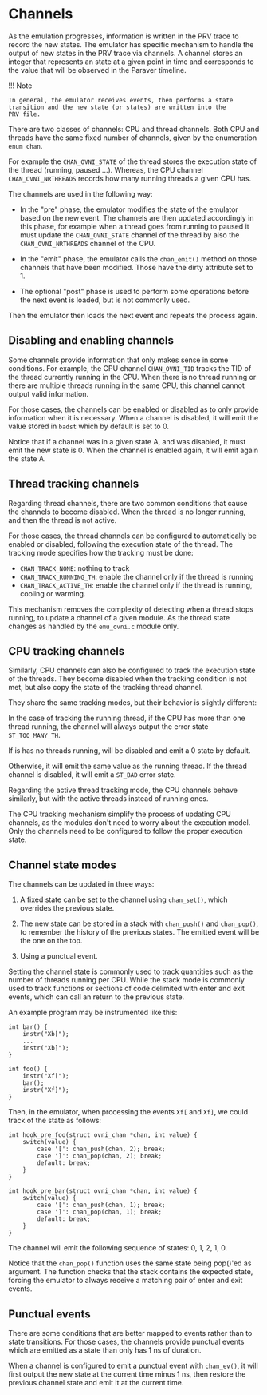 # Channels

As the emulation progresses, information is written in the PRV trace to
record the new states. The emulator has specific mechanism to handle the
output of new states in the PRV trace via channels. A channel stores an
integer that represents an state at a given point in time and
corresponds to the value that will be observed in the Paraver timeline.

!!! Note

	In general, the emulator receives events, then performs a state
	transition and the new state (or states) are written into the
	PRV file.

There are two classes of channels: CPU and thread channels. Both CPU and
threads have the same fixed number of channels, given by the enumeration
`enum chan`.

For example the `CHAN_OVNI_STATE` of the thread stores the execution
state of the thread (running, paused ...). Whereas, the CPU channel
`CHAN_OVNI_NRTHREADS` records how many running threads a given CPU has.

The channels are used in the following way:

- In the "pre" phase, the emulator modifies the state of the emulator
  based on the new event. The channels are then updated accordingly in
  this phase, for example when a thread goes from running to paused it
  must update the `CHAN_OVNI_STATE` channel of the thread by also the
  `CHAN_OVNI_NRTHREADS` channel of the CPU.

- In the "emit" phase, the emulator calls the `chan_emit()` method on
  those channels that have been modified. Those have the dirty attribute
  set to 1.

- The optional "post" phase is used to perform some operations before
  the next event is loaded, but is not commonly used.

Then the emulator then loads the next event and repeats the process
again.

## Disabling and enabling channels

Some channels provide information that only makes sense in some
conditions. For example, the CPU channel `CHAN_OVNI_TID` tracks the TID
of the thread currently running in the CPU. When there is no thread
running or there are multiple threads running in the same CPU, this
channel cannot output valid information.

For those cases, the channels can be enabled or disabled as to only
provide information when it is necessary. When a channel is disabled, it
will emit the value stored in `badst` which by default is set to 0.

Notice that if a channel was in a given state A, and was disabled, it
must emit the new state is 0. When the channel is enabled again, it will
emit again the state A.

## Thread tracking channels

Regarding thread channels, there are two common conditions that cause
the channels to become disabled. When the thread is no longer running,
and then the thread is not active.

For those cases, the thread channels can be configured to automatically
be enabled or disabled, following the execution state of the thread. The
tracking mode specifies how the tracking must be done:

- `CHAN_TRACK_NONE`: nothing to track
- `CHAN_TRACK_RUNNING_TH`: enable the channel only if the thread is
  running
- `CHAN_TRACK_ACTIVE_TH`: enable the channel only if the thread is
  running, cooling or warming.

This mechanism removes the complexity of detecting when a thread stops
running, to update a channel of a given module. As the thread state
changes as handled by the `emu_ovni.c` module only.

## CPU tracking channels

Similarly, CPU channels can also be configured to track the execution
state of the threads. They become disabled when the tracking condition
is not met, but also copy the state of the tracking thread channel.

They share the same tracking modes, but their behavior is slightly
different:

In the case of tracking the running thread, if the CPU has more than one
thread running, the channel will always output the error state
`ST_TOO_MANY_TH`.

If is has no threads running, will be disabled and emit a 0 state by
default.

Otherwise, it will emit the same value as the running thread. If the
thread channel is disabled, it will emit a `ST_BAD` error state.

Regarding the active thread tracking mode, the CPU channels behave
similarly, but with the active threads instead of running ones.

The CPU tracking mechanism simplify the process of updating CPU
channels, as the modules don't need to worry about the execution model.
Only the channels need to be configured to follow the proper execution
state.

## Channel state modes

The channels can be updated in three ways:

1. A fixed state can be set to the channel using `chan_set()`, which
overrides the previous state.

2. The new state can be stored in a stack with `chan_push()` and
`chan_pop()`, to remember the history of the previous states. The
emitted event will be the one on the top.

3. Using a punctual event.

Setting the channel state is commonly used to track quantities such as
the number of threads running per CPU. While the stack mode is commonly
used to track functions or sections of code delimited with enter and
exit events, which can call an return to the previous state.

An example program may be instrumented like this:

	int bar() {
		instr("Xb[");
		...
		instr("Xb]");
	}

	int foo() {
		instr("Xf[");
		bar();
		instr("Xf]");
	}

Then, in the emulator, when processing the events `Xf[` and `Xf]`, we
could track of the state as follows:

	int hook_pre_foo(struct ovni_chan *chan, int value) {
		switch(value) {
			case '[': chan_push(chan, 2); break;
			case ']': chan_pop(chan, 2); break;
			default: break;
		}
	}

	int hook_pre_bar(struct ovni_chan *chan, int value) {
		switch(value) {
			case '[': chan_push(chan, 1); break;
			case ']': chan_pop(chan, 1); break;
			default: break;
		}
	}

The channel will emit the following sequence of states: 0, 1, 2, 1, 0.

Notice that the `chan_pop()` function uses the same state being pop()'ed
as argument. The function checks that the stack contains the expected
state, forcing the emulator to always receive a matching pair of enter
and exit events.

## Punctual events

There are some conditions that are better mapped to events rather than
to state transitions. For those cases, the channels provide punctual
events which are emitted as a state than only has 1 ns of duration.

When a channel is configured to emit a punctual event with `chan_ev()`,
it will first output the new state at the current time minus 1 ns, then
restore the previous channel state and emit it at the current time.
